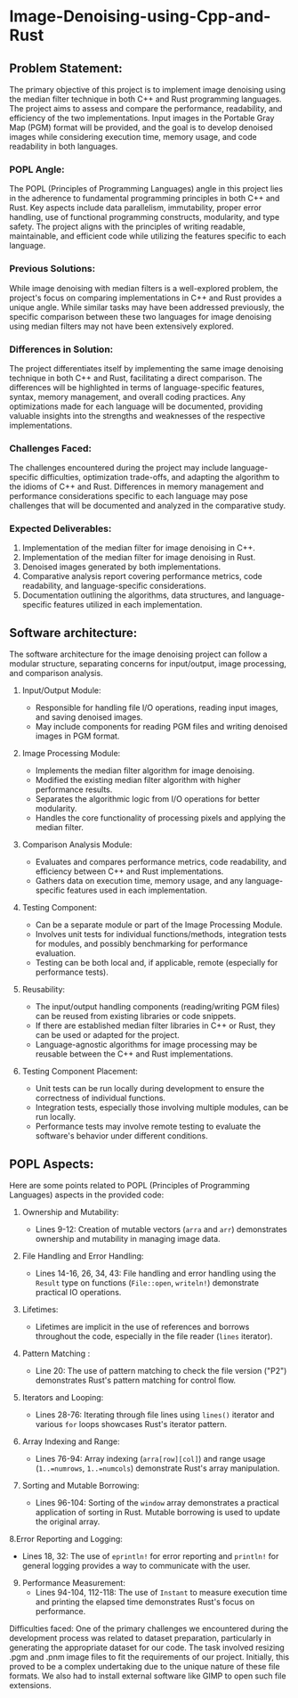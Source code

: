 # Image-Denoising-using-Cpp-and-Rust
## Problem Statement:
The primary objective of this project is to implement image denoising using the median filter technique in both C++ and Rust programming languages. The project aims to assess and compare the performance, readability, and efficiency of the two implementations. Input images in the Portable Gray Map (PGM) format will be provided, and the goal is to develop denoised images while considering execution time, memory usage, and code readability in both languages.

### POPL Angle:
The POPL (Principles of Programming Languages) angle in this project lies in the adherence to fundamental programming principles in both C++ and Rust. Key aspects include data parallelism, immutability, proper error handling, use of functional programming constructs, modularity, and type safety. The project aligns with the principles of writing readable, maintainable, and efficient code while utilizing the features specific to each language.

### Previous Solutions:
While image denoising with median filters is a well-explored problem, the project's focus on comparing implementations in C++ and Rust provides a unique angle. While similar tasks may have been addressed previously, the specific comparison between these two languages for image denoising using median filters may not have been extensively explored.

### Differences in Solution:
The project differentiates itself by implementing the same image denoising technique in both C++ and Rust, facilitating a direct comparison. The differences will be highlighted in terms of language-specific features, syntax, memory management, and overall coding practices. Any optimizations made for each language will be documented, providing valuable insights into the strengths and weaknesses of the respective implementations.

### Challenges Faced:
The challenges encountered during the project may include language-specific difficulties, optimization trade-offs, and adapting the algorithm to the idioms of C++ and Rust. Differences in memory management and performance considerations specific to each language may pose challenges that will be documented and analyzed in the comparative study.

### Expected Deliverables:
1. Implementation of the median filter for image denoising in C++.
2. Implementation of the median filter for image denoising in Rust.
3. Denoised images generated by both implementations.
4. Comparative analysis report covering performance metrics, code readability, and language-specific considerations.
5. Documentation outlining the algorithms, data structures, and language-specific features utilized in each implementation.


## Software architecture:

The software architecture for the image denoising project can follow a modular structure, separating concerns for input/output, image processing, and comparison analysis.

1. Input/Output Module:
   - Responsible for handling file I/O operations, reading input images, and saving denoised images.
   - May include components for reading PGM files and writing denoised images in PGM format.

2. Image Processing Module:
   - Implements the median filter algorithm for image denoising.
   - Modified the existing median filter algorithm with higher performance results.
   - Separates the algorithmic logic from I/O operations for better modularity.
   - Handles the core functionality of processing pixels and applying the median filter.

3. Comparison Analysis Module:
   - Evaluates and compares performance metrics, code readability, and efficiency between C++ and Rust implementations.
   - Gathers data on execution time, memory usage, and any language-specific features used in each implementation.

4. Testing Component:
   - Can be a separate module or part of the Image Processing Module.
   - Involves unit tests for individual functions/methods, integration tests for modules, and possibly benchmarking for performance evaluation.
   - Testing can be both local and, if applicable, remote (especially for performance tests).

5. Reusability:
   - The input/output handling components (reading/writing PGM files) can be reused from existing libraries or code snippets.
   - If there are established median filter libraries in C++ or Rust, they can be used or adapted for the project.
   - Language-agnostic algorithms for image processing may be reusable between the C++ and Rust implementations.

6. Testing Component Placement:
   - Unit tests can be run locally during development to ensure the correctness of individual functions.
   - Integration tests, especially those involving multiple modules, can be run locally.
   - Performance tests may involve remote testing to evaluate the software's behavior under different conditions.


##   POPL Aspects:
Here are some points related to POPL (Principles of Programming Languages) aspects in the provided code:

1. Ownership and Mutability:
   - Lines 9-12: Creation of mutable vectors (`arra` and `arr`) demonstrates ownership and mutability in managing image data.

2. File Handling and Error Handling:
   - Lines 14-16, 26, 34, 43: File handling and error handling using the `Result` type on functions (`File::open`, `writeln!`) demonstrate practical IO operations.

3. Lifetimes:
   - Lifetimes are implicit in the use of references and borrows throughout the code, especially in the file reader (`lines` iterator).

4. Pattern Matching :
   - Line 20: The use of pattern matching to check the file version ("P2") demonstrates Rust's pattern matching for control flow.

5. Iterators and Looping:
   - Lines 28-76: Iterating through file lines using `lines()` iterator and various `for` loops showcases Rust's iterator pattern.

6. Array Indexing and Range:
   - Lines 76-94: Array indexing (`arra[row][col]`) and range usage (`1..=numrows`, `1..=numcols`) demonstrate Rust's array manipulation.

7. Sorting and Mutable Borrowing:
   - Lines 96-104: Sorting of the `window` array demonstrates a practical application of sorting in Rust. Mutable borrowing is used to update the original array.

8.Error Reporting and Logging: 
  - Lines 18, 32: The use of `eprintln!` for error reporting and `println!` for general logging provides a way to communicate with the user.

9. Performance Measurement:
    - Lines 94-104, 112-118: The use of `Instant` to measure execution time and printing the elapsed time demonstrates Rust's focus on performance.

Difficulties faced:
One of the primary challenges we encountered during the development process was related to dataset preparation, particularly in generating the appropriate dataset for our code. The task involved resizing .pgm and .pnm image files to fit the requirements of our project. Initially, this proved to be a complex undertaking due to the unique nature of these file formats. We also had to install external software like GIMP to open such file extensions. 

